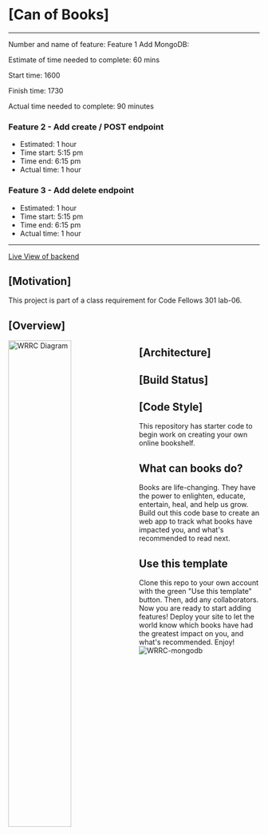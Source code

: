 # [Can of Books]

---

Number and name of feature: Feature 1 Add MongoDB:

Estimate of time needed to complete: 60 mins

Start time: 1600

Finish time: 1730

Actual time needed to complete: 90 minutes

### Feature 2 - Add create / POST endpoint

- Estimated: 1 hour
- Time start: 5:15 pm
- Time end: 6:15 pm
- Actual time: 1 hour

### Feature 3 - Add delete endpoint

- Estimated: 1 hour
- Time start: 5:15 pm
- Time end: 6:15 pm
- Actual time: 1 hour
---

[Live View of backend](https://code-can-of-books-backend.herokuapp.com/)

## [Motivation]

This project is part of a class requirement for Code Fellows 301 lab-06.

## [Overview]

<img src="https://user-images.githubusercontent.com/105423307/199095639-8ae7ffa9-7751-45b6-9f93-08ace3d7f78f.png"
     alt="WRRC Diagram"
     style="float: left; margin-right: 10px; width:50%" />

## [Architecture]

## [Build Status]

## [Code Style]

This repository has starter code to begin work on creating your own online bookshelf.

## What can books do?

Books are life-changing. They have the power to enlighten, educate, entertain, heal, and help us grow. Build out this code base to create an web app to track what books have impacted you, and what's recommended to read next.

## Use this template

Clone this repo to your own account with the green "Use this template" button. Then, add any collaborators. Now you are ready to start adding features! Deploy your site to let the world know which books have had the greatest impact on you, and what's recommended. Enjoy!
![WRRC-mongodb](https://user-images.githubusercontent.com/105423307/199095639-8ae7ffa9-7751-45b6-9f93-08ace3d7f78f.png)
